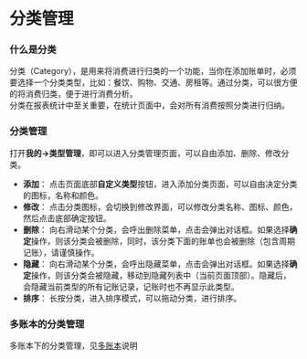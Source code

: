 # 分类管理

### 什么是分类
分类（Category），是用来将消费进行归类的一个功能，当你在添加账单时，必须要选择一个分类类型，比如：餐饮、购物、交通、房租等。通过分类，可以很方便的将消费归类，便于进行消费分析。  
分类在报表统计中至关重要，在统计页面中，会对所有消费按照分类进行归纳。

### 分类管理
打开**我的->类型管理**，即可以进入分类管理页面，可以自由添加、删除、修改分类。
- **添加**： 点击页面底部**自定义类型**按钮，进入添加分类页面，可以自由决定分类的图标，名称和颜色。
- **修改**： 点击分类图标，会切换到修改界面，可以修改分类名称、图标、颜色，然后点击底部确定按钮。
- **删除**： 向右滑动某个分类，会呼出删除菜单，点击会弹出对话框。如果选择**确定**操作，则该分类会被删除，同时，该分类下面的账单也会被删除（包含周期记账），请谨慎操作。
- **隐藏**： 向右滑动某个分类，会呼出隐藏菜单，点击会弹出对话框。如果选择**确定**操作，则该分类会被隐藏，移动到隐藏列表中（当前页面顶部）。隐藏后，会隐藏当前类型的所有记账记录，记账时也不再显示此类型。
- **排序**： 长按分类，进入排序模式，可以拖动分类，进行排序。

### 多账本的分类管理
多账本下的分类管理，见[多账本](/mult_book.html)说明